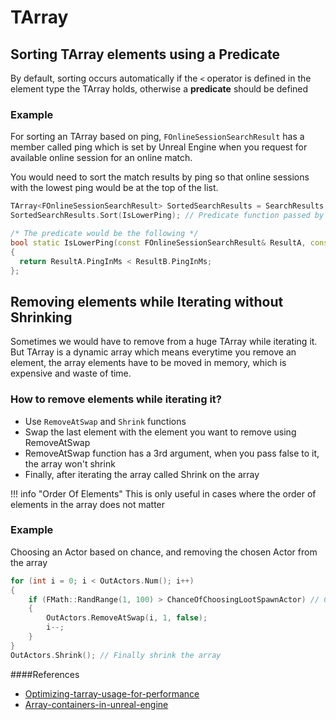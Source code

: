 # TArray 

## Sorting TArray elements using a Predicate

By default, sorting occurs automatically if the `<` operator is defined in the element type the TArray holds, otherwise a **predicate** should be defined

### Example
For sorting an TArray<FOnlineSessionSearchResult> based on ping, `FOnlineSessionSearchResult` has a member called ping which is set by Unreal Engine when you request for available online session for an online match. 

You would need to sort the match results by ping so that online sessions with the lowest ping would be at the top of the list.

``` C++
TArray<FOnlineSessionSearchResult> SortedSearchResults = SearchResults; // Assume this has different search results
SortedSearchResults.Sort(IsLowerPing); // Predicate function passed by reference

/* The predicate would be the following */
bool static IsLowerPing(const FOnlineSessionSearchResult& ResultA, const FOnlineSessionSearchResult& ResultB)
{
  return ResultA.PingInMs < ResultB.PingInMs; 
};
```

## Removing elements while Iterating without Shrinking

Sometimes we would have to remove from a huge TArray while iterating it. But TArray is a dynamic array which means everytime you remove an element, the array elements have to be moved in memory, which is expensive and waste of time. 
### How to remove elements while iterating it?
- Use `RemoveAtSwap` and `Shrink` functions
- Swap the last element with the element you want to remove using RemoveAtSwap
- RemoveAtSwap function has a 3rd argument, when you pass false to it, the array won't shrink
- Finally, after iterating the array called Shrink on the array

!!! info "Order Of Elements"
    This is only useful in cases where the order of elements in the array does not matter

### Example
Choosing an Actor based on chance, and removing the chosen Actor from the array

``` C++
for (int i = 0; i < OutActors.Num(); i++)
{
	if (FMath::RandRange(1, 100) > ChanceOfChoosingLootSpawnActor) // ChanceOfChoosingLootSpawnActor has a value from 1 to 100, so higher the value, the lesser the chance of choosing this actor to remove
	{
		OutActors.RemoveAtSwap(i, 1, false);
		i--;
    }
}
OutActors.Shrink(); // Finally shrink the array
```

####References

- [Optimizing-tarray-usage-for-performance](https://www.unrealengine.com/en-US/blog/optimizing-tarray-usage-for-performance)  
- [Array-containers-in-unreal-engine](https://dev.epicgames.com/documentation/en-us/unreal-engine/array-containers-in-unreal-engine)

